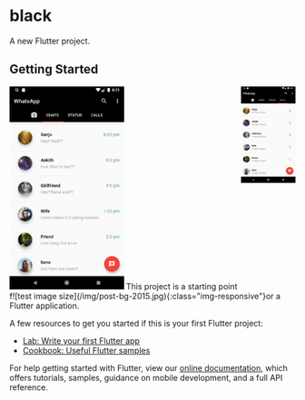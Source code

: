 # black

A new Flutter project.

## Getting Started
<img src="https://github.com/vipuluthaiah/Flutter-WhatsApp-Clone-Black/blob/master/screenshot/Screenshot_1583247680.png" width="40%">

<img align="right" src="https://github.com/vipuluthaiah/Flutter-WhatsApp-Clone-Black/blob/master/screenshot/Screenshot_1583247707.png" width=96>
This project is a starting point f![test image size](/img/post-bg-2015.jpg){:class="img-responsive"}or a Flutter application.

A few resources to get you started if this is your first Flutter project:

- [Lab: Write your first Flutter app](https://flutter.dev/docs/get-started/codelab)
- [Cookbook: Useful Flutter samples](https://flutter.dev/docs/cookbook)

For help getting started with Flutter, view our
[online documentation](https://flutter.dev/docs), which offers tutorials,
samples, guidance on mobile development, and a full API reference.
